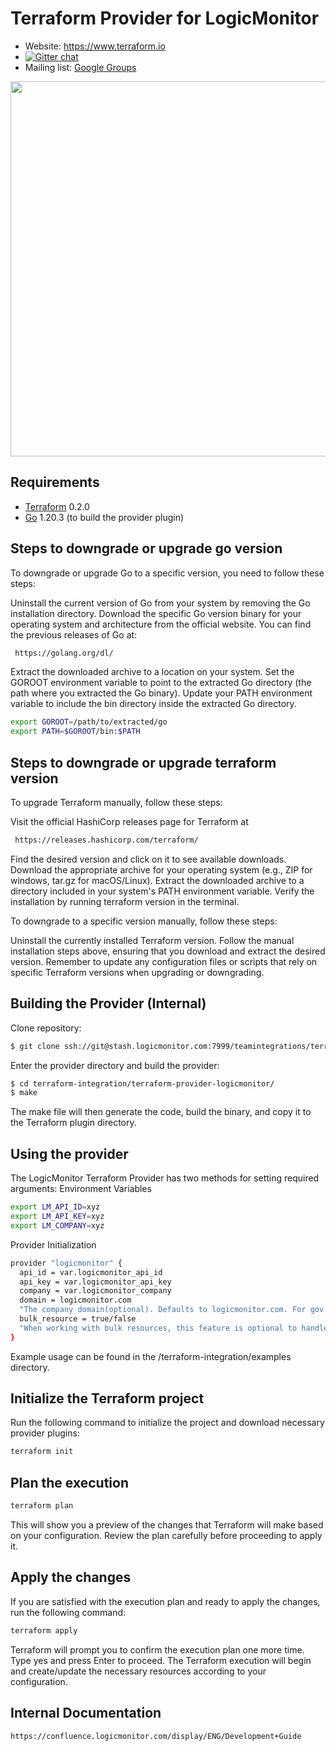 # Terraform Provider for LogicMonitor

- Website: https://www.terraform.io
- [![Gitter chat](https://badges.gitter.im/hashicorp-terraform/Lobby.png)](https://gitter.im/hashicorp-terraform/Lobby)
- Mailing list: [Google Groups](http://groups.google.com/group/terraform-tool)

<img src="https://www.datocms-assets.com/2885/1629941242-logo-terraform-main.svg" width="600px">

## Requirements

-	[Terraform](https://www.terraform.io/downloads.html) 0.2.0
-	[Go](https://golang.org/doc/install) 1.20.3 (to build the provider plugin)

## Steps to downgrade or upgrade go version

To downgrade or upgrade Go to a specific version, you need to follow these steps:

Uninstall the current version of Go from your system by removing the Go installation directory.
Download the specific Go version binary for your operating system and architecture from the official website. You can find the previous releases of Go at:
```sh
 https://golang.org/dl/
 ```
Extract the downloaded archive to a location on your system.
Set the GOROOT environment variable to point to the extracted Go directory (the path where you extracted the Go binary).
Update your PATH environment variable to include the bin directory inside the extracted Go directory.
 ```sh
export GOROOT=/path/to/extracted/go
export PATH=$GOROOT/bin:$PATH
```
## Steps to downgrade or upgrade terraform version

To upgrade Terraform manually, follow these steps:

Visit the official HashiCorp releases page for Terraform at
```sh
 https://releases.hashicorp.com/terraform/
 ```
Find the desired version and click on it to see available downloads.
Download the appropriate archive for your operating system (e.g., ZIP for windows, tar.gz for macOS/Linux).
Extract the downloaded archive to a directory included in your system's PATH environment variable.
Verify the installation by running terraform version in the terminal.

To downgrade to a specific version manually, follow these steps:

Uninstall the currently installed Terraform version.
Follow the manual installation steps above, ensuring that you download and extract the desired version.
Remember to update any configuration files or scripts that rely on specific Terraform versions when upgrading or downgrading.

## Building the Provider (Internal)
Clone repository:
```sh
$ git clone ssh://git@stash.logicmonitor.com:7999/teamintegrations/terraform-integration.git
```
Enter the provider directory and build the provider:
```sh
$ cd terraform-integration/terraform-provider-logicmonitor/
$ make
```
The make file will then generate the code, build the binary, and copy it to the Terraform plugin directory. 

## Using the provider

The LogicMonitor Terraform Provider has two methods for setting required arguments:
Environment Variables
```sh
export LM_API_ID=xyz
export LM_API_KEY=xyz
export LM_COMPANY=xyz
```

Provider Initialization
```sh
provider "logicmonitor" {
  api_id = var.logicmonitor_api_id
  api_key = var.logicmonitor_api_key
  company = var.logicmonitor_company
  domain = logicmonitor.com
  "The company domain(optional). Defaults to logicmonitor.com. For gov companies, specify the appropriate domain value (e.g., qa-lmgov.us)"
  bulk_resource = true/false
  "When working with bulk resources, this feature is optional to handle the API's rate limit"
}
```
Example usage can be found in the /terraform-integration/examples directory.

## Initialize the Terraform project

Run the following command to initialize the project and download necessary provider plugins:
```sh
terraform init
```
## Plan the execution

```sh
terraform plan
```
This will show you a preview of the changes that Terraform will make based on your configuration. Review the plan carefully before proceeding to apply it.

## Apply the changes
 
If you are satisfied with the execution plan and ready to apply the changes, run the following command:
```sh
terraform apply
```
Terraform will prompt you to confirm the execution plan one more time. Type yes and press Enter to proceed.
The Terraform execution will begin and create/update the necessary resources according to your configuration.

## Internal Documentation
```sh
https://confluence.logicmonitor.com/display/ENG/Development+Guide
```
